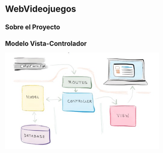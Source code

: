 # WebVideojuegos

## Sobre el Proyecto


## Modelo Vista-Controlador

![Modelo Vista-Controlador](https://github.com/UNIZAR-30226-2017-05/WebVideojuegos/blob/master/otros/img/m-v-controlador.jpg?raw=true)

